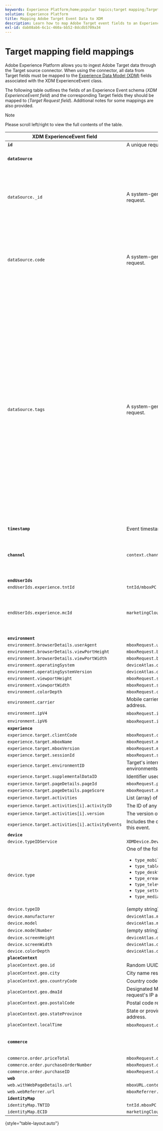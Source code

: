 ```yaml
---
keywords: Experience Platform;home;popular topics;target mapping;Target mapping
solution: Experience Platform
title: Mapping Adobe Target Event Data to XDM
description: Learn how to map Adobe Target event fields to an Experience Data Model (XDM) schema for use in Adobe Experience Platform.
exl-id: dab08ab6-6c1c-460a-bb52-8dcdb5709a34
---
```

# Target mapping field mappings

Adobe Experience Platform allows you to ingest Adobe Target data through the Target source connector. When using the connector, all data from Target fields must be mapped to the [Experience Data Model (XDM)](../../../../xdm/home.md) fields associated with the XDM ExperienceEvent class.

The following table outlines the fields of an Experience Event schema (*XDM ExperienceEvent field*) and the corresponding Target fields they should be mapped to (*Target Request field*). Additional notes for some mappings are also provided.

>[!NOTE]
>
>Please scroll left/right to view the full contents of the table.

| XDM ExperienceEvent field | Target Request field | Notes |
| ------------------------- | -------------------- | ----- |
| **`id`** | A unique request identifier |
| **`dataSource`** | | Configured to "1" for all clients. |
| `dataSource._id` | A system-generated value that cannot be passed in with the request. | The unique ID of this data source. This would be provided by the individual or system that created the data source. |
| `dataSource.code` | A system-generated value that cannot be passed in with the request. | A shortcut to the full @id. At least one of the code or @id can be used. Sometimes, this code is referred to as the data source integration code. |
| `dataSource.tags` | A system-generated value that cannot be passed in with the request. | Tags are used to indicate how the aliases represented by a given data source should be interpreted by applications using those aliases.<br><br>Examples:<br><ul><li>`isAVID`: Data sources representing Analytics visitor IDs.</li><li>`isCRSKey`: Data sources representing aliases that should be used as keys in CRS.</li></ul>Tags are set when the data source is created but they are also included in pipeline messages when referencing a given data source. |
| **`timestamp`** | Event timestamp |
| **`channel`** | `context.channel` | Only works with view delivery. Options are "web" and "mobile", with "web" being the default. |
| **`endUserIds`** |
| `endUserIds.experience.tntId` | `tntId/mboxPC` |
| `endUserIds.experience.mcId` | `marketingCloudVisitorId` | The Experience Cloud ID (ECID) is also known as MCID and continues to be used in namespaces. |
| **`environment`** |
| `environment.browserDetails.userAgent` | `mboxRequest.userAgent` |
| `environment.browserDetails.viewPortHeight` | `mboxRequest.browserHeight` |
| `environment.browserDetails.viewPortWidth` | `mboxRequest.browserWidth` |
| `environment.operatingSystem` | `deviceAtlas.osName` |
| `environment.operatingSystemVersion` | `deviceAtlas.osVersion` |
| `environment.viewportHeight` | `mboxRequest.screenHeight` |
| `environment.viewportWidth` | `mboxRequest.screenWidth` |
| `environment.colorDepth` | `mboxRequest.colorDepth` |
| `environment.carrier` | Mobile carrier name resolved based on the request's IP address. |
| `environment.ipV4` | `mboxRequest.ipAddress` (if in V4 format) |
| `environment.ipV6` | `mboxRequest.ipAddress` (if in V6 format) |
| **`experience`** |
| `experience.target.clientCode` | `mboxRequest.client` |
| `experience.target.mboxName` | `mboxRequest.mboxName` |
| `experience.target.mboxVersion` | `mboxRequest.mboxVersion` |
| `experience.target.sessionId` | `mboxRequest.sessionId` |
| `experience.target.environmentID` | Target's internal mapping for customer-defined environments (such as dev, qa, or prod). |
| `experience.target.supplementalDataID` | Identifier used to stitch Target events with Analytics events |
| `experience.target.pageDetails.pageId` | `mboxRequest.pageId` |
| `experience.target.pageDetails.pageScore` | `mboxRequest.mboxPageValue` |
| `experience.target.activities` | List (array) of activities the visitor has qualified for |
| `experience.target.activities[i].activityID` | The ID of any given activity the visitor qualified for |
| `experience.target.activities[i].version` | The version of any given activity the visitor qualified for |
| `experience.target.activities[i].activityEvents` | Includes the details of activity events the user has hit with this event. |
| **`device`** |
| `device.typeIDService` | `XDMDevice.Device.TypeIDService.typeIDService_deviceatlas` |
| `device.type` | One of the following properties of `deviceAtlas` (or NULL): <ul><li>`type_mobile`</li><li>`type_tablet`</li><li>`type_desktop`</li><li>`type_ereader`</li><li>`type_television`</li><li>`type_settop`</li><li>`type_mediaplayer`</li></ul> |
| `device.typeID` | (empty string) |
| `device.manufacturer` | `deviceAtlas.manufacturer` |
| `device.model` | `deviceAtlas.model` |
| `device.modelNumber` | (empty string) |
| `device.screenHeight` | `deviceAtlas.displayHeight` |
| `device.screenWidth` | `deviceAtlas.displayWidth` |
| `device.colorDepth` | `deviceAtlas.displayColorDepth` |
| **`placeContext`** |
| `placeContext.geo.id` | Random UUID (mandatory) |
| `placeContext.geo.city` | City name resolved based on the request's IP address. |
| `placeContext.geo.countryCode` | Country code resolved based on the request's IP address. |
| `placeContext.geo.dmaId` | Designated Market Area code resolved based on the request's IP address. |
| `placeContext.geo.postalCode` | Postal code resolved based on the request's IP address. |
| `placeContext.geo.stateProvince` | State or province resolved based on the request's IP address. |
| `placeContext.localTime` | `mboxRequest.offsetTime` + `mboxRequest.currentServerTime` |
| **`commerce`** | | Set only if order details are present in the request. |
| `commerce.order.priceTotal` | `mboxRequest.orderTotal` |
| `commerce.order.purchaseOrderNumber` | `mboxRequest.orderId` |
| `commerce.order.purchaseID` | `mboxRequest.orderId` |
| **`web`** |
| `web.withWebPageDetails.url` | `mboxURL.context.address.url` |
| `web.webReferrer.url` | `mboxReferrer.context.address.url` |
| **`identityMap`** |
| `identityMap.TNTID` | `tntId.mboxPC` |
| `identityMap.ECID` | `marketingCloudVisitorId` |

{style="table-layout:auto"}
